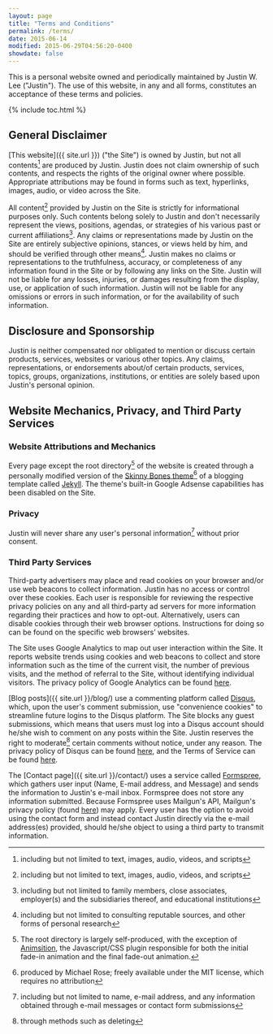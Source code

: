 ```yaml
---
layout: page
title: "Terms and Conditions"
permalink: /terms/
date: 2015-06-14
modified: 2015-06-29T04:56:20-0400
showdate: false
---
```


This is a personal website owned and periodically maintained by Justin W. Lee ("Justin"). The use of this website, in any and all forms, constitutes an acceptance of these terms and policies.

{% include toc.html %}

## General Disclaimer
[This website]({{ site.url }}) ("the Site") is owned by Justin, but not all contents[^1] are produced by Justin. Justin does not claim ownership of such contents, and respects the rights of the original owner where possible. Appropriate attributions may be found in forms such as text, hyperlinks, images, audio, or video across the Site.

All content[^1] provided by Justin on the Site is strictly for informational purposes only. Such contents belong solely to Justin and don't necessarily represent the views, positions, agendas, or strategies of his various past or current affiliations[^2]. Any claims or representations made by Justin on the Site are entirely subjective opinions, stances, or views held by him, and should be verified through other means[^3]. Justin makes no claims or representations to the truthfulness, accuracy, or completeness of any information found in the Site or by following any links on the Site. Justin will not be liable for any losses, injuries, or damages resulting from the display, use, or application of such information. Justin will not be liable for any omissions or errors in such information, or for the availability of such information. 

## Disclosure and Sponsorship
Justin is neither compensated nor obligated to mention or discuss certain products, services, websites or various other topics. Any claims, representations, or endorsements about/of certain products, services, topics, groups, organizations, institutions, or entities are solely based upon Justin's personal opinion.

## Website Mechanics, Privacy, and Third Party Services

### Website Attributions and Mechanics

Every page except the root directory[^4] of the website is created through a personally modified version of the [Skinny Bones theme](https://mmistakes.github.io/skinny-bones-jekyll/)[^5] of a blogging template called [Jekyll](http://jekyllrb.com/). The theme's built-in Google Adsense capabilities has been disabled on the Site.

### Privacy
Justin will never share any user's personal information[^6] without prior consent.

### Third Party Services

Third-party advertisers may place and read cookies on your browser and/or use web beacons to collect information. Justin has no access or control over these cookies. Each user is responsible for reviewing the respective privacy policies on any and all third-party ad servers for more information regarding their practices and how to opt-out. Alternatively, users can disable cookies through their web browser options. Instructions for doing so can be found on the specific web browsers’ websites.

The Site uses Google Analytics to map out user interaction within the Site. It reports website trends using cookies and web beacons to collect and store information such as the time of the current visit, the number of previous visits, and the method of referral to the Site, without identifying individual visitors. The privacy policy of Google Analytics can be found [here](https://support.google.com/analytics/answer/6004245).

[Blog posts]({{ site.url }}/blog/) use a commenting platform called [Disqus](https://disqus.com/), which, upon the user's comment submission, use "convenience cookies" to streamline future logins to the Disqus platform. The Site blocks any guest submissions, which means that users must log into a Disqus account should he/she wish to comment on any posts within the Site. Justin reserves the right to moderate[^7] certain comments without notice, under any reason. The privacy policy of Disqus can be found [here](https://help.disqus.com/customer/portal/articles/466259-privacy-policy), and the Terms of Service can be found [here](https://help.disqus.com/customer/portal/articles/466260-terms-of-service).

The [Contact page]({{ site.url }}/contact/) uses a service called [Formspree](http://formspree.io/), which gathers user input (Name, E-mail address, and Message) and sends the information to Justin's e-mail inbox. Formspree does not store any information submitted. Because Formspree uses Mailgun's API, Mailgun's privacy policy (found [here](http://www.mailgun.com/privacy)) may apply. Every user has the option to avoid using the contact form and instead contact Justin directly via the e-mail address(es) provided, should he/she object to using a third party to transmit information.


[^1]: including but not limited to text, images, audio, videos, and scripts 
[^2]: including but not limited to family members, close associates, employer(s) and the subsidiaries thereof, and educational institutions
[^3]: including but not limited to consulting reputable sources, and other forms of personal research
[^4]: The root directory is largely self-produced, with the exception of [Animsition](http://git.blivesta.com/animsition/), the Javascript/CSS plugin responsible for both the initial fade-in animation and the final fade-out animation.
[^5]: produced by Michael Rose; freely available under the MIT license, which requires no attribution
[^6]: including but not limited to name, e-mail address, and any information obtained through e-mail messages or contact form submissions
[^7]: through methods such as deleting